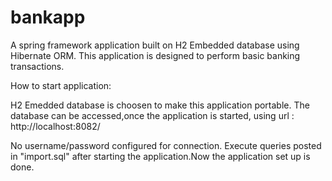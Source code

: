 # bankapp
A spring framework application built on H2 Embedded database using Hibernate ORM. This application is designed to perform basic banking transactions.

How to start application:

H2 Emedded database is choosen to make this application portable. The database can be accessed,once the application is started, using url :  http://localhost:8082/

No username/password configured for connection. Execute queries posted in "import.sql" after starting the application.Now the application set up is done. 

